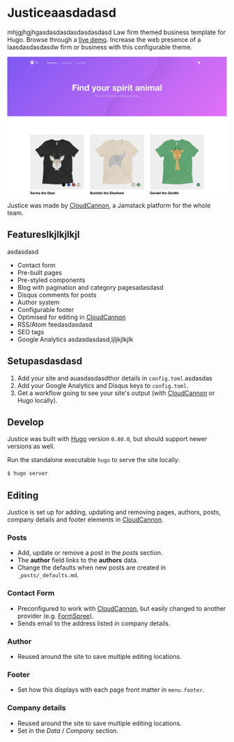 # Justiceaasdadasd
mhjgjhgjhgasdasdasdasdasdasdasd
Law firm themed business template for Hugo. Browse through a [live demo](https://loved-wood.cloudvent.net/).
Increase the web presence of a laasdasdasdasdw firm or business with this configurable theme.

![Justice template screenshot](images/_screenshot.png)

Justice was made by [CloudCannon](https://cloudcannon.com/), a Jamstack platform for the whole team.

## Featureslkjlkjlkjl
asdasdasd
* Contact form
* Pre-built pages
* Pre-styled components
* Blog with pagination and category pagesadasdasd
* Disqus comments for posts
* Author system
* Configurable footer
* Optimised for editing in [CloudCannon](https://cloudcannon.com/)
* RSS/Atom feedasdasdasd
* SEO tags
* Google Analytics
asdasdasdasd,ljljkjlkjlk
## Setupasdasdasd

1. Add your site and auasdasdasdthor details in `config.toml`.asdasdas
2. Add your Google Analytics and Disqus keys to `config.toml`.
3. Get a workflow going to see your site's output (with [CloudCannon](https://app.cloudcannon.com/) or Hugo locally).

## Develop

Justice was built with [Hugo](https://gohugo.io/) version `0.80.0`, but should support newer versions as well.

Run the standalone executable `hugo` to serve the site locally:

~~~bash
$ hugo server
~~~

## Editing

Justice is set up for adding, updating and removing pages, authors, posts, company details and footer elements in [CloudCannon](https://app.cloudcannon.com/).

### Posts

* Add, update or remove a post in the *posts* section.
* The **author** field links to the **authors** data.
* Change the defaults when new posts are created in `_posts/_defaults.md`.

### Contact Form

* Preconfigured to work with [CloudCannon](https://app.cloudcannon.com/), but easily changed to another provider (e.g. [FormSpree](https://formspree.io/)).
* Sends email to the address listed in company details.

### Author

* Reused around the site to save multiple editing locations.

### Footer

* Set how this displays with each page front matter in `menu.footer`.

### Company details

* Reused around the site to save multiple editing locations.
* Set in the *Data* / *Company* section.
